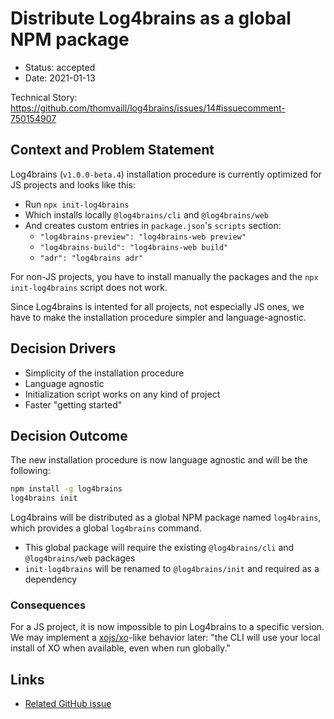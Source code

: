 # Distribute Log4brains as a global NPM package

- Status: accepted
- Date: 2021-01-13

Technical Story: <https://github.com/thomvaill/log4brains/issues/14#issuecomment-750154907>

## Context and Problem Statement

Log4brains (`v1.0.0-beta.4`) installation procedure is currently optimized for JS projects and looks like this:

- Run `npx init-log4brains`
- Which installs locally `@log4brains/cli` and `@log4brains/web`
- And creates custom entries in `package.json`'s `scripts` section:
  - `"log4brains-preview": "log4brains-web preview"`
  - `"log4brains-build": "log4brains-web build"`
  - `"adr": "log4brains adr"`

For non-JS projects, you have to install manually the packages and the `npx init-log4brains` script does not work.

Since Log4brains is intented for all projects, not especially JS ones, we have to make the installation procedure simpler and language-agnostic.

## Decision Drivers <!-- optional -->

- Simplicity of the installation procedure
- Language agnostic
- Initialization script works on any kind of project
- Faster "getting started"

## Decision Outcome

The new installation procedure is now language agnostic and will be the following:

```bash
npm install -g log4brains
log4brains init
```

Log4brains will be distributed as a global NPM package named `log4brains`, which provides a global `log4brains` command.

- This global package will require the existing `@log4brains/cli` and `@log4brains/web` packages
- `init-log4brains` will be renamed to `@log4brains/init` and required as a dependency

### Consequences

For a JS project, it is now impossible to pin Log4brains to a specific version.
We may implement a [xojs/xo](https://github.com/xojs/xo)-like behavior later: "the CLI will use your local install of XO when available, even when run globally."

## Links

- [Related GitHub issue](https://github.com/thomvaill/log4brains/issues/14#issuecomment-750154907)
